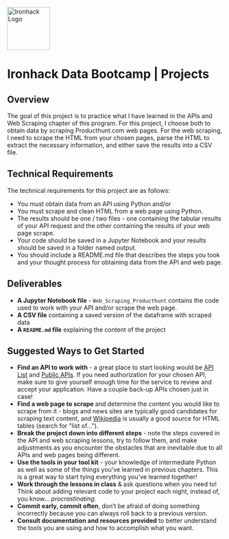 <img src="https://bit.ly/2VnXWr2" alt="Ironhack Logo" width="100"/>

# Ironhack Data Bootcamp | Projects


## Overview

The goal of this project is to practice what I have learned in the APIs and Web Scraping chapter of this program. 
For this project, I choose both to obtain data by scraping Producthunt.com web pages. For the web scraping, I need to scrape the HTML from your chosen pages, parse the HTML to extract the necessary information, and either save the results into a CSV file.

## Technical Requirements

The technical requirements for this project are as follows:

* You must obtain data from an API using Python and/or 
* You must scrape and clean HTML from a web page using Python.
* The results should be one / two files - one containing the tabular results of your API request and the other containing the results of your web page scrape.
* Your code should be saved in a Jupyter Notebook and your results should be saved in a folder named output.
* You should include a README.md file that describes the steps you took and your thought process for obtaining data from the API and web page.

## Deliverables

* **A Jupyter Notebook file** - `Web_Scraping_Producthunt` contains the code used to work with your API and/or scrape the  web page.
* **A CSV file** containing a saved version of the dataframe with scraped data
* **A ``README.md`` file** explaining the content of the project


## Suggested Ways to Get Started

* **Find an API to work with** - a great place to start looking would be [API List](https://apilist.fun/) and [Public APIs](https://github.com/toddmotto/public-apis). If you need authorization for your chosen API, make sure to give yourself enough time for the service to review and accept your application. Have a couple back-up APIs chosen just in case!
* **Find a web page to scrape** and determine the content you would like to scrape from it - blogs and news sites are typically good candidates for scraping text content, and [Wikipedia](https://www.wikipedia.org/) is usually a good source for HTML tables (search for "list of...").
* **Break the project down into different steps** - note the steps covered in the API and web scraping lessons, try to follow them, and make adjustments as you encounter the obstacles that are inevitable due to all APIs and web pages being different.
* **Use the tools in your tool kit** - your knowledge of intermediate Python as well as some of the things you've learned in previous chapters. This is a great way to start tying everything you've learned together!
* **Work through the lessons in class** & ask questions when you need to! Think about adding relevant code to your project each night, instead of, you know... _procrastinating_.
* **Commit early, commit often**, don’t be afraid of doing something incorrectly because you can always roll back to a previous version.
* **Consult documentation and resources provided** to better understand the tools you are using and how to accomplish what you want.



